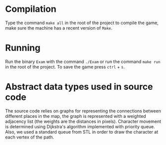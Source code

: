 # Compilation

Type the command `make all` in the root of the project to compile the game, make sure the machine has a recent version of `Make`.

# Running

Run the binary `Exam` with the command `./Exam` or run the command `make run` in the root of the project. To save the game press `ctrl` + `s`.

# Abstract data types used in source code

The source code relies on graphs for representing the connections between different places in the map, the graph is represented with a weighted adjacency list (the weights are the distances in pixels). Character movement is determined using Dijkstra's algorithm implemented with priority queue. Also, we used a standard queue from STL in order to draw the character at each vertex of the path.
